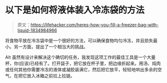 # 以下是如何将液体装入冷冻袋的方法

> 原文：<https://lifehacker.com/heres-how-you-fill-a-freezer-bag-with-liquid-1834984966>

将食物平放在冷冻袋中是一个很好的方法，可以确保食物均匀冷冻，并且损失最小。另一方面，提出了一个相当大的挑战。



Alt 虽然有设计来解决这个确切的任务，我发现这项工作的最佳工具是一个大量杯，你(应该)已经有了。打开袋子，把它放在杯子里，把边缘折起来。用汤、炖肉或任何其他你需要冷冻的液体或凝胶装满它，然后把它放平，轻轻地哄出多余的空气，在把它放入冰箱之前拉上拉链。